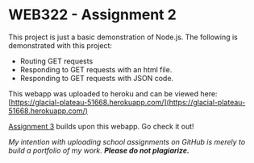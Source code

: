 # WEB322 - Assignment 2

This project is just a basic demonstration of Node.js.
The following is demonstrated with this project:
- Routing GET requests
- Responding to GET requests with an html file.
- Responding to GET requests with JSON code.

This webapp was uploaded to heroku and can be viewed here: [https://glacial-plateau-51668.herokuapp.com/](https://glacial-plateau-51668.herokuapp.com/)

[Assignment 3](https://github.com/Tibbs39/WEB322-assignment3) builds upon this webapp. Go check it out!

*My intention with uploading school assignments on GitHub is merely to build a portfolio of my work.* **_Please do not plagiarize._**
